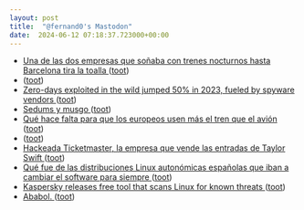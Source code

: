 ```yaml
---
layout: post
title:  "@fernand0's Mastodon"
date:  2024-06-12 07:18:37.723000+00:00
---
```

*  [Una de las dos empresas que soñaba con trenes nocturnos hasta Barcelona tira la toalla ](https://www.lavanguardia.com/local/barcelona/20240604/9702268/midnight-trains-tren-nocturno-barcelona-tira-toalla.htm) ([toot](https://mastodon.social/@fernand0/112602429372812578))
*  [ ](https://paquita.masto.host/@armeris) ([toot](https://mastodon.social/@fernand0/112602052326133389))
*  [Zero-days exploited in the wild jumped 50% in 2023, fueled by spyware vendors ](https://therecord.media/zero-day-exploits-jumped-in-2023-spywar) ([toot](https://mastodon.social/@fernand0/112601136953063087))
*  [Sedums y musgo ](https://www.flickr.com/photos/fernand0/53763795428) ([toot](https://mastodon.social/@fernand0/112601005584952867))
*  [Qué hace falta para que los europeos usen más el tren que el avión ](https://es.euronews.com/viajes/2024/06/02/expertos-explican-que-se-necesita-para-que-los-europeos-usen-mas-el-tren-que-el-avio) ([toot](https://mastodon.social/@fernand0/112599798567233901))
*  [ ](https://pebble.social/@marino) ([toot](https://mastodon.social/@fernand0/112599384164036425))
*  [Hackeada Ticketmaster, la empresa que vende las entradas de Taylor Swift ](https://unaaldia.hispasec.com/2024/06/hackeada-ticketmaster-la-empresa-que-vende-las-entradas-de-taylor-swift.htm) ([toot](https://mastodon.social/@fernand0/112599112973701906))
*  [Qué fue de las distribuciones Linux autonómicas españolas que iban a cambiar el software para siempre ](https://www.genbeta.com/a-fondo/que-fue-distribuciones-linux-autonomicas-espanolas-que-iban-a-cambiar-software-para-siempr) ([toot](https://mastodon.social/@fernand0/112598876052087346))
*  [Kaspersky releases free tool that scans Linux for known threats ](https://www.bleepingcomputer.com/news/software/kaspersky-releases-free-tool-that-scans-linux-for-known-threats) ([toot](https://mastodon.social/@fernand0/112598746745779256))
*  [Ababol. ](https://avecesunafoto.wordpress.com/2024/06/11/ababol) ([toot](https://mastodon.social/@fernand0/112598607424990813))
